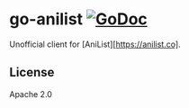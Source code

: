 # go-anilist [![GoDoc](https://img.shields.io/badge/godoc-reference-blue.svg?style=flat-square)](https://godoc.org/github.com/robertgzr/go-anilist)

Unofficial client for [AniList][https://anilist.co].

## License

Apache 2.0

